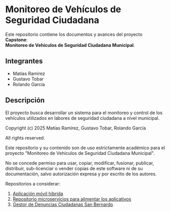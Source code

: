 # Monitoreo de Vehículos de Seguridad Ciudadana

Este repositorio contiene los documentos y avances del proyecto **Capstone**:  
**Monitoreo de Vehículos de Seguridad Ciudadana Municipal**.

## Integrantes
- Matías Ramírez  
- Gustavo Tobar  
- Rolando García  

## Descripción
El proyecto busca desarrollar un sistema para el monitoreo y control de los vehículos utilizados en labores de seguridad ciudadana a nivel municipal.










Copyright (c) 2025 Matías Ramírez, Gustavo Tobar, Rolando García

All rights reserved.

Este repositorio y su contenido son de uso estrictamente académico para el proyecto
"Monitoreo de Vehículos de Seguridad Ciudadana Municipal".

No se concede permiso para usar, copiar, modificar, fusionar, publicar, distribuir,
sub-licenciar o vender copias de este software ni de su documentación, salvo autorización
expresa y por escrito de los autores.


Repositorios a considerar:

1. [Aplicación móvil híbrida](https://github.com/rolaaagp/app-monitoreo-denuncias-ciudadanas.git)  
2. [Repositorio microservicios para alimentar los aplicativos](https://github.com/rolaaagp/monitoreo-denuncias-ciudadanas-services.git)  
3. [Gestor de Denuncias Ciudadanas San Bernardo](https://github.com/rolaaagp/gestor-monitoreo-denuncias-ciudadanas.git)

